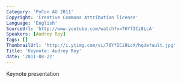 ```yaml
---
Category: 'PyCon AU 2011'
Copyright: 'Creative Commons Attribution license'
Language: 'English'
SourceUrl: 'http://www.youtube.com/watch?v=76YfICi8LcA'
Speakers: [Audrey Roy]
Tags: []
ThumbnailUrl: 'http://i.ytimg.com/vi/76YfICi8LcA/hqdefault.jpg'
Title: 'Keynote: Audrey Roy'
date: '2011-08-22'
---
```

Keynote presentation
